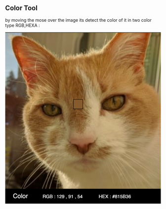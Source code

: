 ## Color Tool 

by moving the mose over the image its detect the color of it in two color type RGB,HEXA : 

<img src="docs/src.png">
